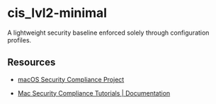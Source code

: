 # cis_lvl2-minimal

A lightweight security baseline enforced solely through configuration profiles.

## Resources

* [macOS Security Compliance Project](https://github.com/usnistgov/macos_security)

* [Mac Security Compliance Tutorials | Documentation](https://it-training.apple.com/tutorials/apt-compliance/)
